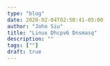 ```yaml
---
type: "blog"
date: 2020-02-04T02:58:41-05:00
author: "John Siu"
title: "Linux Dhcpv6 Dnsmasq"
description: ""
tags: [""]
draft: true
---
```

<!--more-->
